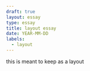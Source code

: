 ```yaml
---
draft: true
layout: essay
type: essay
title: layout essay
date: YEAR-MM-DD
labels:
  - layout
---
```


this is meant to keep as a layout
